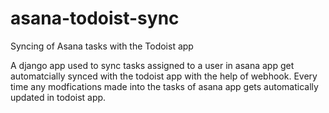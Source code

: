 # asana-todoist-sync
Syncing of Asana tasks with the Todoist app

A django app used to sync tasks assigned to a user in asana app get automatcially synced with the todoist app with the help of webhook.
Every time any modfications made into the tasks of asana app  gets automatically updated in todoist app.
